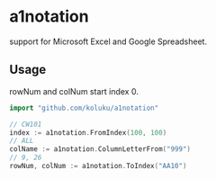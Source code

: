 # a1notation

support for Microsoft Excel and Google Spreadsheet.

## Usage

rowNum and colNum start index 0.

```go
import "github.com/koluku/a1notation"

// CW101
index := a1notation.FromIndex(100, 100)
// ALL
colName := a1notation.ColumnLetterFrom("999")
// 9, 26
rowNum, colNum := a1notation.ToIndex("AA10")
```
